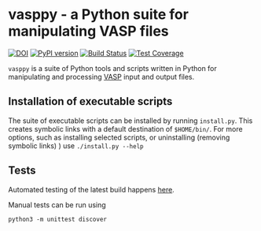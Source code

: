 # vasppy - a Python suite for manipulating VASP files

[![DOI](https://zenodo.org/badge/17946870.svg)](https://zenodo.org/badge/latestdoi/17946870)
[![PyPI version](https://badge.fury.io/py/vasppy.svg)](https://badge.fury.io/py/vasppy)
[![Build Status](https://travis-ci.org/bjmorgan/vasppy.svg?branch=master)](https://travis-ci.org/bjmorgan/vasppy)
[![Test Coverage](https://codeclimate.com/github/bjmorgan/vasppy/badges/coverage.svg)](https://codeclimate.com/github/bjmorgan/vasppy/coverage)

`vasppy` is a suite of Python tools and scripts written in Python for manipulating and processing [VASP](https://www.vasp.at/) input and output files.

## Installation of executable scripts

The suite of executable scripts can be installed by running `install.py`. This creates symbolic links with a default destination of `$HOME/bin/`. For more options, such as installing selected scripts, or uninstalling (removing symbolic links) ) use `./install.py --help`

## Tests

Automated testing of the latest build happens [here](https://travis-ci.org/bjmorgan/vasppy).

Manual tests can be run using
```
python3 -m unittest discover
```
